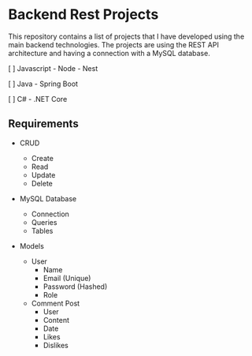 # Backend Rest Projects

This repository contains a list of projects that I have developed using the main backend technologies. The projects are using the REST API architecture and having a connection with a MySQL database.

[ ] Javascript - Node - Nest

[ ] Java - Spring Boot

[ ] C# - .NET Core

## Requirements

- CRUD

  - Create
  - Read
  - Update
  - Delete

- MySQL Database

  - Connection
  - Queries
  - Tables

- Models
  - User
    - Name
    - Email (Unique)
    - Password (Hashed)
    - Role
  - Comment Post
    - User
    - Content
    - Date
    - Likes
    - Dislikes
